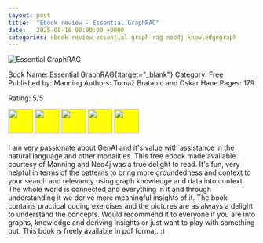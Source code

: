 ```yaml
---
layout: post
title:  "Ebook review - Essential GraphRAG"
date:   2025-08-16 00:00:00 +0000
categories: ebook review essential graph rag neo4j knowledgegraph
---
```

![Essential GraphRAG](../assets/post_images/2023-07-23/pytor)

Book Name: [Essential GraphRAG](https://neo4j.com/essential-graphrag/){:target="_blank"}
Category: Free
Published by: Manning
Authors: Tomaž Bratanic and Oskar Hane
Pages: 179

Rating: 5/5

<img style="background-color: yellow;" src="https://raw.githubusercontent.com/FortAwesome/Font-Awesome/6.x/svgs/solid/star.svg" width="50" height="50">
<img style="background-color: yellow;" src="https://raw.githubusercontent.com/FortAwesome/Font-Awesome/6.x/svgs/solid/star.svg" width="50" height="50">
<img style="background-color: yellow;" src="https://raw.githubusercontent.com/FortAwesome/Font-Awesome/6.x/svgs/solid/star.svg" width="50" height="50">
<img style="background-color: yellow;" src="https://raw.githubusercontent.com/FortAwesome/Font-Awesome/6.x/svgs/solid/star.svg" width="50" height="50">
<img style="background-color: yellow;" src="https://raw.githubusercontent.com/FortAwesome/Font-Awesome/6.x/svgs/solid/star.svg" width="50" height="50">
<br />
<br />
I am very passionate about GenAI and it's value with assistance in the natural language and other modalities. This free ebook made available courtesy of Manning and Neo4j was a true delight to read. It's fun, very helpful in terms of the patterns to bring more groundedness and context to your search and relevancy using graph knowledge and data into context. The whole world is connected and everything in it and through understanding it we derive more meaningful insights of it. The book contains practical coding exercises and the pictures are as always a delight to understand the concepts. Would recommend it to everyone if you are into graphs, knowledge and deriving insights or just want to play with something out. This book is freely available in pdf format. :)

